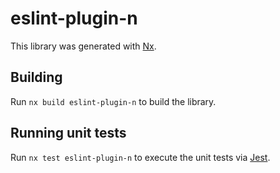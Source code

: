 # eslint-plugin-n

This library was generated with [Nx](https://nx.dev).

## Building

Run `nx build eslint-plugin-n` to build the library.

## Running unit tests

Run `nx test eslint-plugin-n` to execute the unit tests via [Jest](https://jestjs.io).

